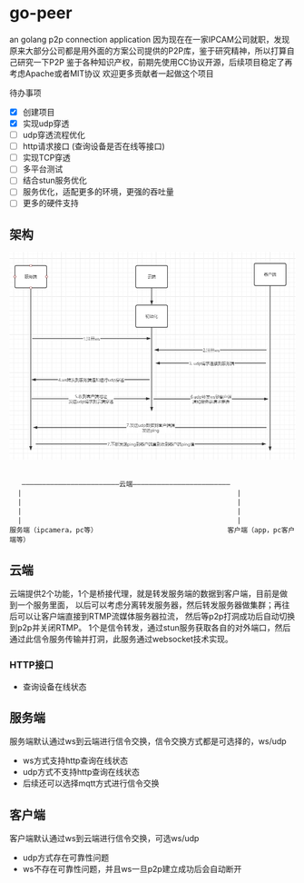 # go-peer
an golang p2p connection application
因为现在在一家IPCAM公司就职，发现原来大部分公司都是用外面的方案公司提供的P2P库，鉴于研究精神，所以打算自己研究一下P2P
鉴于各种知识产权，前期先使用CC协议开源，后续项目稳定了再考虑Apache或者MIT协议
欢迎更多贡献者一起做这个项目

待办事项
- [x] 创建项目
- [x] 实现udp穿透
- [ ] udp穿透流程优化
- [ ] http请求接口 (查询设备是否在线等接口)
- [ ] 实现TCP穿透 
- [ ] 多平台测试
- [ ] 结合stun服务优化 
- [ ] 服务优化，适配更多的环境，更强的吞吐量
- [ ] 更多的硬件支持

## 架构
![img.png](img.png)
```

   ————————————————————————云端————————————————————————
  |                                                     |
  |                                                     |
  |                                                     |
  |                                                     |
服务端（ipcamera，pc等）                                客户端（app，pc客户端等）
```

## 云端
云端提供2个功能，1个是桥接代理，就是转发服务端的数据到客户端，目前是做到一个服务里面，
以后可以考虑分离转发服务器，然后转发服务器做集群；再往后可以让客户端直接到RTMP流媒体服务器拉流，
然后等p2p打洞成功后自动切换到p2p并关闭RTMP。
1个是信令转发，通过stun服务获取各自的对外端口，然后通过此信令服务传输并打洞，此服务通过websocket技术实现。

### HTTP接口

* 查询设备在线状态



## 服务端
服务端默认通过ws到云端进行信令交换，信令交换方式都是可选择的，ws/udp
* ws方式支持http查询在线状态
* udp方式不支持http查询在线状态
* 后续还可以选择mqtt方式进行信令交换



## 客户端
客户端默认通过ws到云端进行信令交换，可选ws/udp
* udp方式存在可靠性问题
* ws不存在可靠性问题，并且ws一旦p2p建立成功后会自动断开





